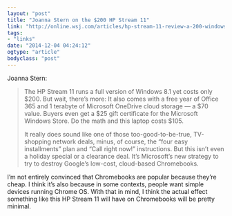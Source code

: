 ```yaml
---
layout: "post"
title: "Joanna Stern on the $200 HP Stream 11"
link: "http://online.wsj.com/articles/hp-stream-11-review-a-200-windows-laptop-thats-worth-the-price-1417546863"
tags: 
- "links"
date: "2014-12-04 04:24:12"
ogtype: "article"
bodyclass: "post"
---
```


Joanna Stern:

> The HP Stream 11 runs a full version of Windows 8.1 yet costs only $200. But wait, there’s more: It also comes with a free year of Office 365 and 1 terabyte of Microsoft OneDrive cloud storage — a $70 value. Buyers even get a $25 gift certificate for the Microsoft Windows Store. Do the math and this laptop costs $105.
> 
>  It really does sound like one of those too-good-to-be-true, TV-shopping network deals, minus, of course, the “four easy installments” plan and “Call right now!” instructions. But this isn’t even a holiday special or a clearance deal. It’s Microsoft’s new strategy to try to destroy Google’s low-cost, cloud-based Chromebooks.

I’m not entirely convinced that Chromebooks are popular because they’re cheap. I think it’s also because in some contexts, people want simple devices running Chrome OS. With that in mind, I think the actual effect something like this HP Stream 11 will have on Chromebooks will be pretty minimal.